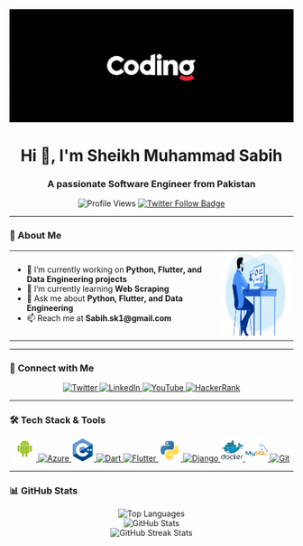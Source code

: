 <div align="center">
    <img src="images/coding.gif" style="height: 200px; width: 100%; object-fit: cover; object-position: center;">
</div>

<h1 align="center">Hi 👋, I'm Sheikh Muhammad Sabih</h1>
<h3 align="center">A passionate Software Engineer from Pakistan</h3>

<p align="center">
    <img src="https://komarev.com/ghpvc/?username=sabihsk&label=Profile%20views&color=0e75b6&style=flat" alt="Profile Views" />
    <a href="https://twitter.com/sabihsk" target="blank">
        <img src="https://img.shields.io/twitter/follow/sabihsk?logo=twitter&style=for-the-badge" alt="Twitter Follow Badge" />
    </a>
</p>

---

### 🚀 About Me
<div align="center">
    <table>
        <tr>
            <td>
                <ul>
                    <li> 🔭 I’m currently working on <strong>Python, Flutter, and Data Engineering projects</strong> </li>
                    <li> 🌱 I’m currently learning <strong>Web Scraping</strong> </li>
                    <li> 💬 Ask me about <strong>Python, Flutter, and Data Engineering</strong> </li>
                    <li> 📫 Reach me at <strong>Sabih.sk1@gmail.com</strong> </li>
                </ul>
            </td>
            <td>
                <img src="images/person3.gif" alt="Person Working" height="150px">
            </td>
        </tr>
    </table>
</div>

---

### 📡 **Connect with Me**
<p align="center">
    <a href="https://twitter.com/sabihsk" target="_blank">
        <img src="https://raw.githubusercontent.com/rahuldkjain/github-profile-readme-generator/master/src/images/icons/Social/twitter.svg" alt="Twitter" height="30" width="40" />
    </a>
    <a href="https://linkedin.com/in/m-sabih" target="_blank">
        <img src="https://raw.githubusercontent.com/rahuldkjain/github-profile-readme-generator/master/src/images/icons/Social/linked-in-alt.svg" alt="LinkedIn" height="30" width="40" />
    </a>
    <a href="https://www.youtube.com/c/sabih882" target="_blank">
        <img src="https://raw.githubusercontent.com/rahuldkjain/github-profile-readme-generator/master/src/images/icons/Social/youtube.svg" alt="YouTube" height="30" width="40" />
    </a>
    <a href="https://www.hackerrank.com/sabih_sk1" target="_blank">
        <img src="https://raw.githubusercontent.com/rahuldkjain/github-profile-readme-generator/master/src/images/icons/Social/hackerrank.svg" alt="HackerRank" height="30" width="40" />
    </a>
</p>

---

### 🛠 **Tech Stack & Tools**
<p align="center">
    <a href="https://developer.android.com" target="_blank">
        <img src="https://raw.githubusercontent.com/devicons/devicon/master/icons/android/android-original-wordmark.svg" alt="Android" width="40" height="40" />
    </a>
    <a href="https://azure.microsoft.com/en-in/" target="_blank">
        <img src="https://www.vectorlogo.zone/logos/microsoft_azure/microsoft_azure-icon.svg" alt="Azure" width="40" height="40" />
    </a>
    <a href="https://www.w3schools.com/cpp/" target="_blank">
        <img src="https://raw.githubusercontent.com/devicons/devicon/master/icons/cplusplus/cplusplus-original.svg" alt="C++" width="40" height="40" />
    </a>
    <a href="https://dart.dev" target="_blank">
        <img src="https://www.vectorlogo.zone/logos/dartlang/dartlang-icon.svg" alt="Dart" width="40" height="40" />
    </a>
    <a href="https://flutter.dev" target="_blank">
        <img src="https://www.vectorlogo.zone/logos/flutterio/flutterio-icon.svg" alt="Flutter" width="40" height="40" />
    </a>
    <a href="https://www.python.org" target="_blank">
        <img src="https://raw.githubusercontent.com/devicons/devicon/master/icons/python/python-original.svg" alt="Python" width="40" height="40" />
    </a>
    <a href="https://www.djangoproject.com/" target="_blank">
        <img src="https://cdn.worldvectorlogo.com/logos/django.svg" alt="Django" width="40" height="40" />
    </a>
    <a href="https://www.docker.com/" target="_blank">
        <img src="https://raw.githubusercontent.com/devicons/devicon/master/icons/docker/docker-original-wordmark.svg" alt="Docker" width="40" height="40" />
    </a>
    <a href="https://www.mysql.com/" target="_blank">
        <img src="https://raw.githubusercontent.com/devicons/devicon/master/icons/mysql/mysql-original-wordmark.svg" alt="MySQL" width="40" height="40" />
    </a>
    <a href="https://git-scm.com/" target="_blank">
        <img src="https://www.vectorlogo.zone/logos/git-scm/git-scm-icon.svg" alt="Git" width="40" height="40" />
    </a>
</p>

---

### 📊 **GitHub Stats**
<p align="center">
    <img src="https://github-readme-stats.vercel.app/api/top-langs?username=sabihsk&theme=tokyonight&hide_border=false&show_icons=true&locale=en&layout=compact" height="150" alt="Top Languages" />
    <br>
    <img src="https://github-readme-stats.vercel.app/api?username=sabihsk&theme=tokyonight&hide_border=false&show_icons=true&locale=en" height="150" alt="GitHub Stats" />
    <br>
    <img src="https://github-readme-streak-stats.herokuapp.com/?user=sabihsk&theme=tokyonight&hide_border=false&" height="150" alt="GitHub Streak Stats" />
</p>
